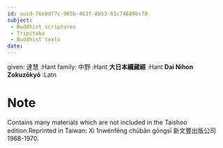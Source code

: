 ```yaml
---
id: uuid-76ebd77c-965b-463f-8b53-61c74689bcf0
subject: 
 - Buddhist scriptures
 - Tripitaka
 - Buddhist texts
date: 
---
```


given: 達慧 :Hant
family: 中野 :Hant
**大日本續藏經** :Hant
**Dai Nihon Zokuzōkyō** :Latn
# Note
Contains many materials which are not included in the Taishoo edition.Reprinted in Taiwan: Xi 1nwénfēng chūbǎn gōngsī 新文豐出版公司 1968-1970.